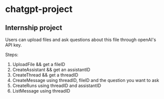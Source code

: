 # chatgpt-project

## Internship project

Users can upload files and ask questions about this file through openAI's API key. 

Steps:
1. UploadFile  && get a fileID
2. CreateAssistant  && get an assistantID
3. CreateThread  &&  get a threadID
4. CreateMessage using threadID, fileID and the question you want to ask
5. CreateRuns using threadID and assistantID
6. ListMessage using threadID

